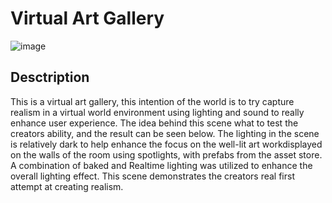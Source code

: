 # Virtual Art Gallery 

![image](https://user-images.githubusercontent.com/72683052/100460662-797c2d00-30bf-11eb-9565-bcad1bd8b633.png)

## Desctription 

This is a virtual art gallery, this intention of the world is to try capture realism in a virtual world environment using lighting and sound to really enhance user experience. The idea behind this scene what to test the creators ability, and the result can be seen below. The lighting in the scene is relatively dark to help enhance the focus on the well-lit art workdisplayed on the walls of the room using spotlights, with prefabs from the asset store. A combination of baked and Realtime lighting was utilized to enhance the overall lighting effect. This scene demonstrates the creators real first attempt at creating realism. 


